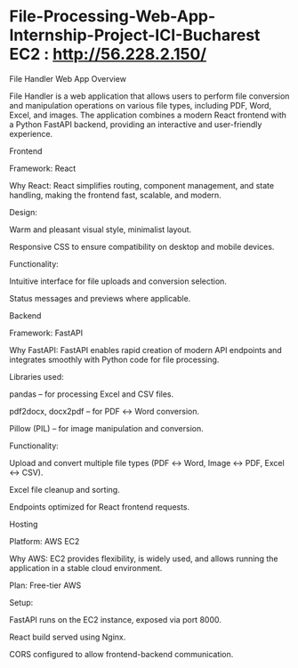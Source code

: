 # File-Processing-Web-App-Internship-Project-ICI-Bucharest EC2 : http://56.228.2.150/
File Handler Web App
Overview

File Handler is a web application that allows users to perform file conversion and manipulation operations on various file types, including PDF, Word, Excel, and images. The application combines a modern React frontend with a Python FastAPI backend, providing an interactive and user-friendly experience.

Frontend

Framework: React

Why React: React simplifies routing, component management, and state handling, making the frontend fast, scalable, and modern.

Design:

Warm and pleasant visual style, minimalist layout.

Responsive CSS to ensure compatibility on desktop and mobile devices.

Functionality:

Intuitive interface for file uploads and conversion selection.

Status messages and previews where applicable.

Backend

Framework: FastAPI

Why FastAPI: FastAPI enables rapid creation of modern API endpoints and integrates smoothly with Python code for file processing.

Libraries used:

pandas – for processing Excel and CSV files.

pdf2docx, docx2pdf – for PDF ↔ Word conversion.

Pillow (PIL) – for image manipulation and conversion.

Functionality:

Upload and convert multiple file types (PDF ↔ Word, Image ↔ PDF, Excel ↔ CSV).

Excel file cleanup and sorting.

Endpoints optimized for React frontend requests.

Hosting

Platform: AWS EC2

Why AWS: EC2 provides flexibility, is widely used, and allows running the application in a stable cloud environment.

Plan: Free-tier AWS

Setup:

FastAPI runs on the EC2 instance, exposed via port 8000.

React build served using Nginx.

CORS configured to allow frontend-backend communication.
